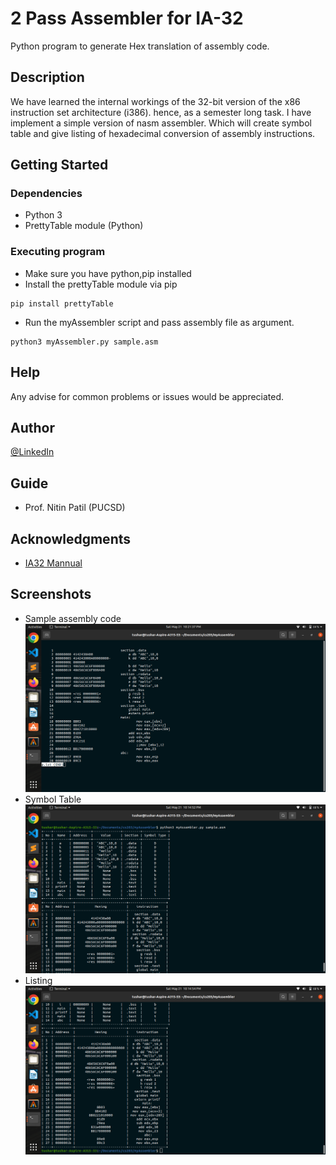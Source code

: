 # 2 Pass Assembler for IA-32

Python program to generate Hex translation of assembly code.

## Description

We have learned the internal workings of the 32-bit version of the x86 instruction set architecture (i386). hence, as a semester long task. I have implement a simple version of nasm assembler. Which will create symbol table and give listing of hexadecimal conversion of assembly instructions. 

## Getting Started

### Dependencies

* Python 3
* PrettyTable module (Python)

### Executing program

* Make sure you have python,pip installed
* Install the prettyTable module via pip
```
pip install prettyTable
```
* Run the myAssembler script and pass assembly file as argument.

```
python3 myAssembler.py sample.asm
```

## Help

Any advise for common problems or issues would be appreciated.

## Author

 [@LinkedIn](https://www.linkedin.com/in/tushar-adhatrao/)


## Guide
* Prof. Nitin Patil (PUCSD)

## Acknowledgments

* [IA32 Mannual](https://www.intel.in/content/www/in/en/architecture-and-technology/64-ia-32-architectures-software-developer-instruction-set-reference-manual-325383.html)

## Screenshots
* Sample assembly code
![Alt text](/screenshots/1.png)
* Symbol Table
![Alt text](/screenshots/2.png)
* Listing
![Alt text](/screenshots/3.png)